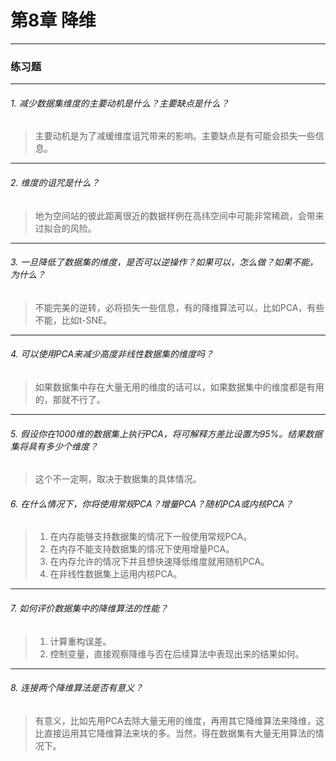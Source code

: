 # 第8章 降维

---

### 练习题
---

###### 1. 减少数据集维度的主要动机是什么？主要缺点是什么？
> 主要动机是为了减缓维度诅咒带来的影响。主要缺点是有可能会损失一些信息。
---
###### 2. 维度的诅咒是什么？
> 地为空间站的彼此距离很近的数据样例在高纬空间中可能非常稀疏，会带来过拟合的风险。
---
###### 3. 一旦降低了数据集的维度，是否可以逆操作？如果可以，怎么做？如果不能，为什么？
> 不能完美的逆转，必将损失一些信息，有的降维算法可以，比如PCA，有些不能，比如t-SNE。
---
###### 4. 可以使用PCA来减少高度非线性数据集的维度吗？
> 如果数据集中存在大量无用的维度的话可以，如果数据集中的维度都是有用的，那就不行了。
---
###### 5. 假设你在1000维的数据集上执行PCA，将可解释方差比设置为95%。结果数据集将具有多少个维度？
> 这个不一定啊，取决于数据集的具体情况。
###### 6. 在什么情况下，你将使用常规PCA？增量PCA？随机PCA或内核PCA？
> 1. 在内存能够支持数据集的情况下一般使用常规PCA。
> 2. 在内存不能支持数据集的情况下使用增量PCA。
> 3. 在内存允许的情况下并且想快速降低维度就用随机PCA。
> 4. 在非线性数据集上运用内核PCA。
---
###### 7. 如何评价数据集中的降维算法的性能？
> 1. 计算重构误差。
> 2. 控制变量，直接观察降维与否在后续算法中表现出来的结果如何。
---
###### 8. 连接两个降维算法是否有意义？
> 有意义，比如先用PCA去除大量无用的维度，再用其它降维算法来降维，这比直接运用其它降维算法来块的多。当然，得在数据集有大量无用算法的情况下。

